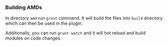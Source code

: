 ### Building AMDs

In directory `amd` run `grunt` command. It will build the files into `build` directory which can then be used in the plugin.

Additionally, you can run `grunt watch` and it will hot reload and build modules on code changes.
